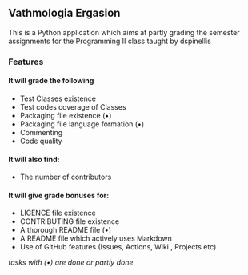 ## Vathmologia Ergasion
This is a Python application which aims at partly grading the semester assignments for the Programming II class taught by dspinellis

### Features
#### It will grade the following
* Test Classes existence
* Test codes coverage of Classes 
* Packaging file existence (•)
* Packaging file language formation (•)
* Commenting
* Code quality

#### It will also find:
* The number of contributors 

#### It will give grade bonuses for:
* LICENCE file existence
* CONTRIBUTING file existence 
* A thorough README file (•)
* A README file which actively uses Markdown
* Use of GitHub features (Issues, Actions, Wiki , Projects etc)

_tasks with (•) are done or partly done_